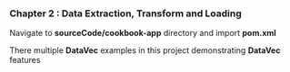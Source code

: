 
### Chapter 2 : Data Extraction, Transform and Loading

Navigate to **sourceCode/cookbook-app** directory and import **pom.xml**

There multiple **DataVec** examples in this project demonstrating **DataVec** features
